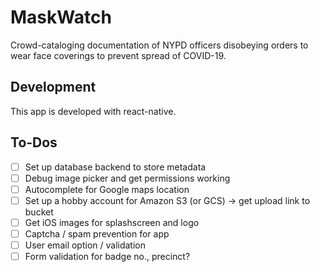 # MaskWatch

Crowd-cataloging documentation of NYPD officers disobeying orders to wear face coverings to prevent spread of COVID-19.

## Development 

This app is developed with react-native.

## To-Dos
- [ ] Set up database backend to store metadata
- [ ] Debug image picker and get permissions working
- [ ] Autocomplete for Google maps location 
- [ ] Set up a hobby account for Amazon S3 (or GCS) -> get upload link to bucket
- [ ] Get iOS images for splashscreen and logo
- [ ] Captcha / spam prevention for app 
- [ ] User email option / validation 
- [ ] Form validation for badge no., precinct?
